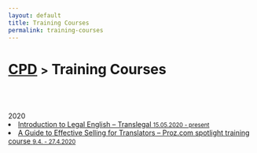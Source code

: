 ```yaml
---
layout: default
title: Training Courses
permalink: training-courses
---
```

<h1 class="page-title"><a href="https://zahra-claire-bahrani-peacock.github.io/cpd">CPD</a> <small>></small> Training Courses</h1><br>
<br>
<br>
2020
<li><a href="https://www.translegal.com/product/introduction-to-legal-english/" target="_blank">Introduction to Legal English – Translegal <small>15.05.2020 - present</small></a></li>    

<li><a href="https://training.proz.com/spotlight-training/guide-to-effective-sales" target="_blank">A Guide to Effective Selling for Translators – Proz.com spotlight training course <small>9.4. - 27.4.2020</small></a></li>